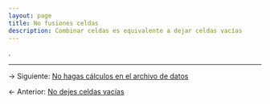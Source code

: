 ```yaml
---
layout: page
title: No fusiones celdas
description: Combinar celdas es equivalente a dejar celdas vacías
---
```

 
. 

---

&rarr; Siguiente: [No hagas cálculos en el archivo de datos](sin_calculos.html)

&larr; Anterior: [No dejes celdas vacías](celdas_vacias.html)
